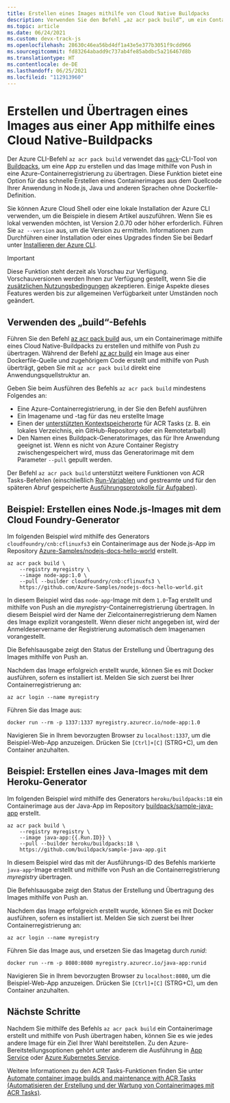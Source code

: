 ```yaml
---
title: Erstellen eines Images mithilfe von Cloud Native Buildpacks
description: Verwenden Sie den Befehl „az acr pack build“, um ein Containerimage aus einer App zu erstellen und ohne Dockerfile an Azure Container Registry zu überführen.
ms.topic: article
ms.date: 06/24/2021
ms.custom: devx-track-js
ms.openlocfilehash: 28630c46ea56bd4df1a43e5e377b3051f9cdd966
ms.sourcegitcommit: fd83264abadd9c737ab4fe85abdbc5a216467d8b
ms.translationtype: HT
ms.contentlocale: de-DE
ms.lasthandoff: 06/25/2021
ms.locfileid: "112913960"
---
```

# <a name="build-and-push-an-image-from-an-app-using-a-cloud-native-buildpack"></a>Erstellen und Übertragen eines Images aus einer App mithilfe eines Cloud Native-Buildpacks

Der Azure CLI-Befehl `az acr pack build` verwendet das [`pack`](https://github.com/buildpack/pack)-CLI-Tool von [Buildpacks](https://buildpacks.io/), um eine App zu erstellen und das Image mithilfe von Push in eine Azure-Containerregistrierung zu übertragen. Diese Funktion bietet eine Option für das schnelle Erstellen eines Containerimages aus dem Quellcode Ihrer Anwendung in Node.js, Java und anderen Sprachen ohne Dockerfile-Definition.

Sie können Azure Cloud Shell oder eine lokale Installation der Azure CLI verwenden, um die Beispiele in diesem Artikel auszuführen. Wenn Sie es lokal verwenden möchten, ist Version 2.0.70 oder höher erforderlich. Führen Sie `az --version` aus, um die Version zu ermitteln. Informationen zum Durchführen einer Installation oder eines Upgrades finden Sie bei Bedarf unter [Installieren der Azure CLI][azure-cli-install].

> [!IMPORTANT]
> Diese Funktion steht derzeit als Vorschau zur Verfügung. Vorschauversionen werden Ihnen zur Verfügung gestellt, wenn Sie die [zusätzlichen Nutzungsbedingungen][terms-of-use] akzeptieren. Einige Aspekte dieses Features werden bis zur allgemeinen Verfügbarkeit unter Umständen noch geändert.

## <a name="use-the-build-command"></a>Verwenden des „build“-Befehls

Führen Sie den Befehl [az acr pack build][az-acr-pack-build] aus, um ein Containerimage mithilfe eines Cloud Native-Buildpacks zu erstellen und mithilfe von Push zu übertragen. Während der Befehl [az acr build][az-acr-build] ein Image aus einer Dockerfile-Quelle und zugehörigem Code erstellt und mithilfe von Push überträgt, geben Sie mit `az acr pack build` direkt eine Anwendungsquellstruktur an.

Geben Sie beim Ausführen des Befehls `az acr pack build` mindestens Folgendes an:

* Eine Azure-Containerregistrierung, in der Sie den Befehl ausführen
* Ein Imagename und -tag für das neu erstellte Image
* Einen der [unterstützten Kontextspeicherorte](container-registry-tasks-overview.md#context-locations) für ACR Tasks (z. B. ein lokales Verzeichnis, ein GitHub-Repository oder ein Remotetarball)
* Den Namen eines Buildpack-Generatorimages, das für Ihre Anwendung geeignet ist. Wenn es nicht von Azure Container Registry zwischengespeichert wird, muss das Generatorimage mit dem Parameter `--pull` gepullt werden.  

Der Befehl `az acr pack build` unterstützt weitere Funktionen von ACR Tasks-Befehlen (einschließlich [Run-Variablen](container-registry-tasks-reference-yaml.md#run-variables) und gestreamte und für den späteren Abruf gespeicherte [Ausführungsprotokolle für Aufgaben](container-registry-tasks-logs.md)).

## <a name="example-build-nodejs-image-with-cloud-foundry-builder"></a>Beispiel: Erstellen eines Node.js-Images mit dem Cloud Foundry-Generator

Im folgenden Beispiel wird mithilfe des Generators `cloudfoundry/cnb:cflinuxfs3` ein Containerimage aus der Node.js-App im Repository [Azure-Samples/nodejs-docs-hello-world](https://github.com/Azure-Samples/nodejs-docs-hello-world) erstellt.

```azurecli
az acr pack build \
    --registry myregistry \
    --image node-app:1.0 \
    --pull --builder cloudfoundry/cnb:cflinuxfs3 \
    https://github.com/Azure-Samples/nodejs-docs-hello-world.git
```

In diesem Beispiel wird das `node-app`-Image mit dem `1.0`-Tag erstellt und mithilfe von Push an die *myregistry*-Containerregistrierung übertragen. In diesem Beispiel wird der Name der Zielcontainerregistrierung dem Namen des Image explizit vorangestellt. Wenn dieser nicht angegeben ist, wird der Anmeldeservername der Registrierung automatisch dem Imagenamen vorangestellt.

Die Befehlsausgabe zeigt den Status der Erstellung und Übertragung des Images mithilfe von Push an. 

Nachdem das Image erfolgreich erstellt wurde, können Sie es mit Docker ausführen, sofern es installiert ist. Melden Sie sich zuerst bei Ihrer Containerregistrierung an:

```azurecli
az acr login --name myregistry
```

Führen Sie das Image aus:

```console
docker run --rm -p 1337:1337 myregistry.azurecr.io/node-app:1.0
```

Navigieren Sie in Ihrem bevorzugten Browser zu `localhost:1337`, um die Beispiel-Web-App anzuzeigen. Drücken Sie `[Ctrl]+[C]` (STRG+C), um den Container anzuhalten.

## <a name="example-build-java-image-with-heroku-builder"></a>Beispiel: Erstellen eines Java-Images mit dem Heroku-Generator

Im folgenden Beispiel wird mithilfe des Generators `heroku/buildpacks:18` ein Containerimage aus der Java-App im Repository [buildpack/sample-java-app](https://github.com/buildpack/sample-java-app) erstellt. 

```azurecli
az acr pack build \
    --registry myregistry \
    --image java-app:{{.Run.ID}} \
    --pull --builder heroku/buildpacks:18 \
    https://github.com/buildpack/sample-java-app.git
```

In diesem Beispiel wird das mit der Ausführungs-ID des Befehls markierte `java-app`-Image erstellt und mithilfe von Push an die Containerregistrierung *myregistry* übertragen.

Die Befehlsausgabe zeigt den Status der Erstellung und Übertragung des Images mithilfe von Push an. 

Nachdem das Image erfolgreich erstellt wurde, können Sie es mit Docker ausführen, sofern es installiert ist. Melden Sie sich zuerst bei Ihrer Containerregistrierung an:

```azurecli
az acr login --name myregistry
```

Führen Sie das Image aus, und ersetzen Sie das Imagetag durch *runid*:

```console
docker run --rm -p 8080:8080 myregistry.azurecr.io/java-app:runid
```

Navigieren Sie in Ihrem bevorzugten Browser zu `localhost:8080`, um die Beispiel-Web-App anzuzeigen. Drücken Sie `[Ctrl]+[C]` (STRG+C), um den Container anzuhalten.


## <a name="next-steps"></a>Nächste Schritte

Nachdem Sie mithilfe des Befehls `az acr pack build` ein Containerimage erstellt und mithilfe von Push übertragen haben, können Sie es wie jedes andere Image für ein Ziel Ihrer Wahl bereitstellen. Zu den Azure-Bereitstellungsoptionen gehört unter anderem die Ausführung in [App Service](../app-service/tutorial-custom-container.md) oder [Azure Kubernetes Service](../aks/tutorial-kubernetes-deploy-cluster.md).

Weitere Informationen zu den ACR Tasks-Funktionen finden Sie unter [Automate container image builds and maintenance with ACR Tasks (Automatisieren der Erstellung und der Wartung von Containerimages mit ACR Tasks)](container-registry-tasks-overview.md).


<!-- LINKS - External -->
[terms-of-use]: https://azure.microsoft.com/support/legal/preview-supplemental-terms/

<!-- LINKS - Internal -->
[azure-cli-install]: /cli/azure/install-azure-cli
[az-acr-build]: /cli/azure/acr/task
[az-acr-pack-build]: /cli/azure/acr/pack#az_acr_pack_build
